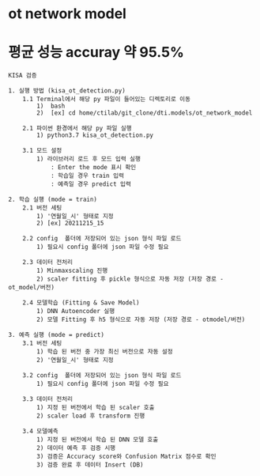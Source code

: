 # ot network model
# 평균 성능 accuray 약 95.5%

    KISA 검증       

    1. 실행 방법 (kisa_ot_detection.py)
        1.1	Terminal에서 해당 py 파일이 들어있는 디렉토리로 이동
            1)	bash
            2)	[ex] cd home/ctilab/git_clone/dti.models/ot_network_model

        2.1 파이썬 환경에서 해당 py 파일 실행
            1) python3.7 kisa_ot_detection.py       
            
        3.1 모드 설정
            1) 라이브러리 로드 후 모드 입력 실행
                : Enter the mode 표시 확인
                : 학습일 경우 train 입력
                : 예측일 경우 predict 입력
    
    2. 학습 실행 (mode = train)
        2.1 버전 세팅
            1) '연월일_시' 형태로 지정
            2) [ex] 20211215_15
            
        2.2 config  폴더에 저장되어 있는 json 형식 파일 로드
            1) 필요시 config 폴더에 json 파일 수정 필요
            
        2.3 데이터 전처리
            1) Minmaxscaling 진행
            2) scaler fitting 후 pickle 형식으로 자동 저장 (저장 경로 - ot_model/버전)
            
        2.4 모델학습 (Fitting & Save Model)
            1) DNN Autoencoder 실행
            2) 모델 Fitting 후 h5 형식으로 자동 저장 (저장 경로 - otmodel/버전)
            
    3. 예측 실행 (mode = predict)
        3.1 버전 세팅
            1) 학습 된 버전 중 가장 최신 버전으로 자동 설정
            2) '연월일_시' 형태로 지정
            
        3.2 config  폴더에 저장되어 있는 json 형식 파일 로드
            1) 필요시 config 폴더에 json 파일 수정 필요
            
        3.3 데이터 전처리
            1) 지정 된 버전에서 학습 된 scaler 호출
            2) scaler load 후 transform 진행
            
        3.4 모델예측
            1) 지정 된 버전에서 학습 된 DNN 모델 호출
            2) 데이터 예측 후 검증 시행
            3) 검증은 Accuracy score와 Confusion Matrix 점수로 확인
            3) 검증 완료 후 데이터 Insert (DB)
            
